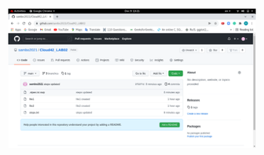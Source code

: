![](https://github.com/sambo2021/Cloud42_LAB02/blob/main/img/Screenshot%20from%202021-12-09%2013-21-53.png)
